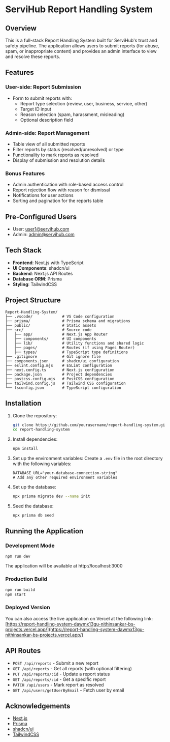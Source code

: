# ServiHub Report Handling System

## Overview

This is a full-stack Report Handling System built for ServiHub's trust and safety pipeline. The application allows users to submit reports (for abuse, spam, or inappropriate content) and provides an admin interface to view and resolve these reports.

## Features

### User-side: Report Submission
- Form to submit reports with:
  - Report type selection (review, user, business, service, other)
  - Target ID input
  - Reason selection (spam, harassment, misleading)
  - Optional description field

### Admin-side: Report Management
- Table view of all submitted reports
- Filter reports by status (resolved/unresolved) or type
- Functionality to mark reports as resolved
- Display of submission and resolution details

### Bonus Features
- Admin authentication with role-based access control
- Report rejection flow with reason for dismissal
- Notifications for user actions
- Sorting and pagination for the reports table

## Pre-Configured Users
- User: user1@servihub.com
- Admin: admin@servihub.com

## Tech Stack

- **Frontend**: Next.js with TypeScript
- **UI Components**: shadcn/ui
- **Backend**: Next.js API Routes
- **Database ORM**: Prisma
- **Styling**: TailwindCSS

## Project Structure

```
Report-Handling-System/
├── .vscode/             # VS Code configuration
├── prisma/              # Prisma schema and migrations
├── public/              # Static assets
├── src/                 # Source code
│   ├── app/             # Next.js App Router
│   ├── components/      # UI components
│   ├── lib/             # Utility functions and shared logic
│   ├── pages/           # Routes (if using Pages Router)
│   ├── types/           # TypeScript type definitions
├── .gitignore           # Git ignore file
├── components.json      # shadcn/ui configuration
├── eslint.config.mjs    # ESLint configuration
├── next.config.ts       # Next.js configuration
├── package.json         # Project dependencies
├── postcss.config.mjs   # PostCSS configuration
├── tailwind.config.js   # Tailwind CSS configuration
└── tsconfig.json        # TypeScript configuration
```

## Installation

1. Clone the repository:
   ```bash
   git clone https://github.com/yourusername/report-handling-system.git
   cd report-handling-system
   ```

2. Install dependencies:
   ```bash
   npm install
   ```

3. Set up the environment variables:
   Create a `.env` file in the root directory with the following variables:
   ```
   DATABASE_URL="your-database-connection-string"
   # Add any other required environment variables
   ```

4. Set up the database:
   ```bash
   npx prisma migrate dev --name init
   ```

5. Seed the database:
   ```bash
   npx prisma db seed
   ```

## Running the Application

### Development Mode
```bash
npm run dev
```

The application will be available at http://localhost:3000

### Production Build
```bash
npm run build
npm start
```

### Deployed Version
You can also access the live application on Vercel at the following link: [https://report-handling-system-dawmx13gu-nithinsankar-bs-projects.vercel.app/](https://report-handling-system-dawmx13gu-nithinsankar-bs-projects.vercel.app/)

## API Routes

- `POST /api/reports` - Submit a new report
- `GET /api/reports` - Get all reports (with optional filtering)
- `PUT /api/reports/:id` - Update a report status
- `GET /api/reports/:id` - Get a specific report
- `PATCH /api/users` - Mark report as resolved
- `GET /api/users/getUserByEmail` - Fetch user by email 

## Acknowledgements

- [Next.js](https://nextjs.org/)
- [Prisma](https://www.prisma.io/)
- [shadcn/ui](https://ui.shadcn.com/)
- [TailwindCSS](https://tailwindcss.com/)
